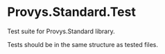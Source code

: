 # Provys.Standard.Test

Test suite for Provys.Standard library.

Tests should be in the same structure as tested files.
